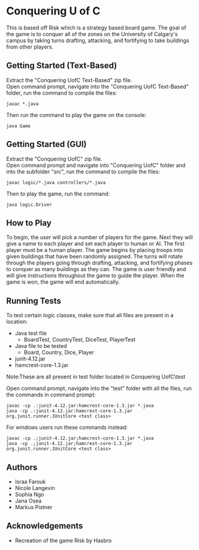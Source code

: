 # Conquering U of C
This is based off Risk which is a strategy based board game. The goal of the game is to conquer all of the zones on the University of Calgary's campus by taking turns drafting, attacking, and fortifying to take buildings from other players.

## Getting Started (Text-Based)
Extract the "Conquering UofC Text-Based" zip file.\
Open command prompt, navigate into the "Conquering UofC Text-Based" folder, run the command to compile the files:
```
javac *.java
````
Then run the command to play the game on the console:
```
java Game
````

## Getting Started (GUI)
Extract the "Conquering UofC" zip file.\
Open command prompt and navigate into "Conquering UofC" folder and into the subfolder "src", run the command to compile the files:
```
javac logic/*.java controllers/*.java
````
Then to play the game, run the command:
```
java logic.Driver
```

## How to Play
To begin, the user will pick a number of players for the game. Next they will give a name to each player and set each player to human or AI. The first player must be a human player. The game begins by placing troops into given buildings that have been randomly assigned. The turns will rotate through the players going through drafting, attacking, and fortifying phases to conquer as many buildings as they can. The game is user friendly and will give instructions throughout the game to guide the player. When the game is won, the game will end automatically.

## Running Tests
To test certain logic classes, make sure that all files are present in a location:
- Java test file
  - BoardTest, CountryTest, DiceTest, PlayerTest
- Java file to be tested
  - Board, Country, Dice, Player
- junit-4.12.jar
- hamcrest-core-1.3.jar

Note:These are all present in test folder located in Conquering UofC\test

Open command prompt, navigate into the "test" folder with all the files, run the commands in command prompt:
```
javac -cp .:junit-4.12.jar:hamcrest-core-1.3.jar *.java
java -cp .:junit-4.12.jar:hamcrest-core-1.3.jar org.junit.runner.JUnitCore <test class>
```
For windows users run these commands instead:
```
javac -cp .;junit-4.12.jar;hamcrest-core-1.3.jar *.java
java -cp .;junit-4.12.jar;hamcrest-core-1.3.jar org.junit.runner.JUnitCore <test class>
```

## Authors
- Israa Farouk
- Nicole Langevin
- Sophia Ngo
- Jana Osea
- Markus Pistner

## Acknowledgements
- Recreation of the game Risk by Hasbro
